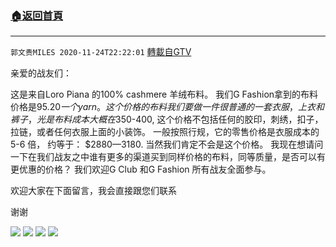 ﻿###  [:house:返回首頁](https://github.com/ourhimalayas/txt)
---

`郭文贵MILES 2020-11-24T22:22:01` [轉載自GTV](https://gtv.org/web/#/UserInfo/5e596957357cc612d35a8044)

亲爱的战友们： 

这是来自Loro Piana 的100% cashmere 羊绒布料。 我们G Fashion拿到的布料价格是$95.20 一个yarn 。 这个价格的布料我们要做一件很普通的一套衣服，上衣和裤子，光是布料成本大概在$350-400, 这个价格不包括任何的胶印，刺绣，扣子，拉链，或者任何衣服上面的小装饰。 一般按照行规，它的零售价格是衣服成本的5-6 倍， 约等于： $2880—3180. 当然我们肯定不会是这个价格。 我现在想请问一下在我们战友之中谁有更多的渠道买到同样价格的布料，同等质量，是否可以有更优惠的价格？ 我们欢迎G Club 和G Fashion 所有战友全面参与。 

欢迎大家在下面留言，我会直接跟您们联系

谢谢

![](https://filegroup.gtv.org/cdn-cgi/image/width=600/https://filegroup.gtv.org/group4/default/20201124/22/21/0/3bc46ebcf9913919b4bcb28e295bbba2.jpeg)
![](https://filegroup.gtv.org/cdn-cgi/image/width=600/https://filegroup.gtv.org/group4/default/20201124/22/21/0/75791717da9f66a2597b6da407f2a1ce.jpeg)
![](https://filegroup.gtv.org/cdn-cgi/image/width=600/https://filegroup.gtv.org/group4/default/20201124/22/21/0/4da6123d0866a8c74fae2eaf23ab94b9.jpeg)
![](https://filegroup.gtv.org/cdn-cgi/image/width=600/https://filegroup.gtv.org/group4/default/20201124/22/22/0/043d750907f3cde8ce1fcb25f41fa3c0.jpeg)
